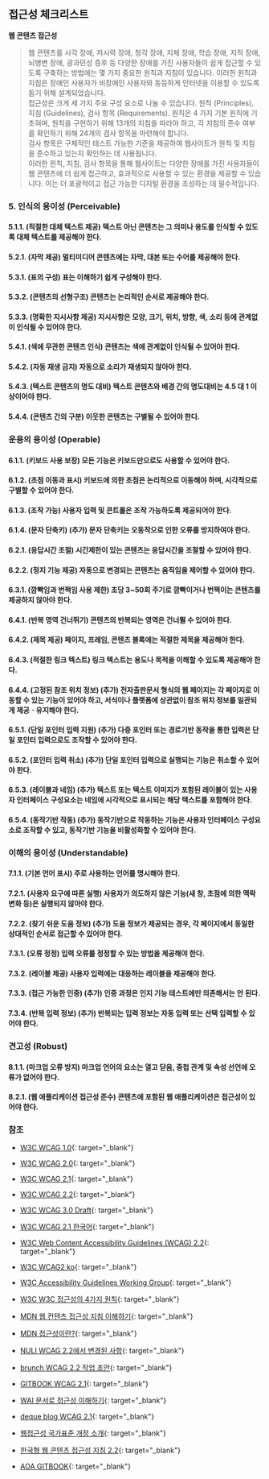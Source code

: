 ## 접근성 체크리스트

**웹 콘텐츠 접근성**
>웹 콘텐츠를 시각 장애, 저시력 장애, 청각 장애, 지체 장애, 학습 장애, 지적 장애, 뇌병변 장애, 광과민성 증후 등 다양한 장애를 가진 사용자들이 쉽게 접근할 수 있도록 구축하는 방법에는 몇 가지 중요한 원칙과 지침이 있습니다. 이러한 원칙과 지침은 장애인 사용자가 비장애인 사용자와 동등하게 인터넷을 이용할 수 있도록 돕기 위해 설계되었습니다.   
접근성은 크게 세 가지 주요 구성 요소로 나눌 수 있습니다. 원칙 (Principles), 지침 (Guidelines), 검사 항목 (Requirements). 원칙은 4 가지 기본 원칙에 기초혀며, 원칙을 구현하기 위해 13개의 지침을 따라야 하고, 각 지침의 준수 여부를 확인하기 위해 24개의 검사 항목을 마련해야 합니다.    
검사 항목은 구체적인 테스트 가능한 기준을 제공하여 웹사이트가 원칙 및 지침을 준수하고 있는지 확인하는 데 사용됩니다.   
이러한 원칙, 지침, 검사 항목을 통해 웹사이트는 다양한 장애를 가진 사용자들이 웹 콘텐츠에 더 쉽게 접근하고, 효과적으로 사용할 수 있는 환경을 제공할 수 있습니다. 이는 더 포괄적이고 접근 가능한 디지털 환경을 조성하는 데 필수적입니다.

### 5. 인식의 용이성 (Perceivable)

#### 5.1.1. (적절한 대체 텍스트 제공) 텍스트 아닌 콘텐츠는 그 의미나 용도를 인식할 수 있도록 대체 텍스트를 제공해야 한다.

#### 5.2.1. (자막 제공) 멀티미디어 콘텐츠에는 자막, 대본 또는 수어를 제공해야 한다.

#### 5.3.1. (표의 구성) 표는 이해하기 쉽게 구성해야 한다.

#### 5.3.2. (콘텐츠의 선형구조) 콘텐츠는 논리적인 순서로 제공해야 한다.

#### 5.3.3. (명확한 지시사항 제공) 지시사항은 모양, 크기, 위치, 방향, 색, 소리 등에 관계없이 인식될 수 있어야 한다.

#### 5.4.1. (색에 무관한 콘텐츠 인식) 콘텐츠는 색에 관계없이 인식될 수 있어야 한다.

#### 5.4.2. (자동 재생 금지) 자동으로 소리가 재생되지 않아야 한다.

#### 5.4.3. (텍스트 콘텐츠의 명도 대비) 텍스트 콘텐츠와 배경 간의 명도대비는 4.5 대 1 이상이어야 한다.

#### 5.4.4. (콘텐츠 간의 구분) 이웃한 콘텐츠는 구별될 수 있어야 한다.

### 운용의 용이성 (Operable)

#### 6.1.1. (키보드 사용 보장) 모든 기능은 키보드만으로도 사용할 수 있어야 한다.

#### 6.1.2. (초점 이동과 표시) 키보드에 의한 초점은 논리적으로 이동해야 하며, 시각적으로 구별할 수 있어야 한다.

#### 6.1.3. (조작 가능) 사용자 입력 및 콘트롤은 조작 가능하도록 제공되어야 한다.

#### 6.1.4. (문자 단축키) (추가) 문자 단축키는 오동작으로 인한 오류를 방지하여야 한다.

#### 6.2.1. (응답시간 조절) 시간제한이 있는 콘텐츠는 응답시간을 조절할 수 있어야 한다.

#### 6.2.2. (정지 기능 제공) 자동으로 변경되는 콘텐츠는 움직임을 제어할 수 있어야 한다.

#### 6.3.1. (깜빡임과 번쩍임 사용 제한) 초당 3~50회 주기로 깜빡이거나 번쩍이는 콘텐츠를 제공하지 않아야 한다.

#### 6.4.1. (반복 영역 건너뛰기) 콘텐츠의 반복되는 영역은 건너뛸 수 있어야 한다.

#### 6.4.2. (제목 제공) 페이지, 프레임, 콘텐츠 블록에는 적절한 제목을 제공해야 한다. 

#### 6.4.3. (적절한 링크 텍스트) 링크 텍스트는 용도나 목적을 이해할 수 있도록 제공해야 한다.

#### 6.4.4. (고정된 참조 위치 정보) (추가) 전자출판문서 형식의 웹 페이지는 각 페이지로 이동할 수 있는 기능이 있어야 하고, 서식이나 플랫폼에 상관없이 참조 위치 정보를 일관되게 제공ㆍ유지해야 한다.

#### 6.5.1. (단일 포인터 입력 지원) (추가) 다중 포인터 또는 경로기반 동작을 통한 입력은 단일 포인터 입력으로도 조작할 수 있어야 한다.

#### 6.5.2. (포인터 입력 취소) (추가) 단일 포인터 입력으로 실행되는 기능은 취소할 수 있어야 한다.

#### 6.5.3. (레이블과 네임) (추가) 텍스트 또는 텍스트 이미지가 포함된 레이블이 있는 사용자 인터페이스 구성요소는 네임에 시각적으로 표시되는 해당 텍스트를 포함해야 한다.

#### 6.5.4. (동작기반 작동) (추가) 동작기반으로 작동하는 기능은 사용자 인터페이스 구성요소로 조작할 수 있고, 동작기반 기능을 비활성화할 수 있어야 한다.

### 이해의 용이성 (Understandable)
#### 7.1.1. (기본 언어 표시) 주로 사용하는 언어를 명시해야 한다. 

#### 7.2.1. (사용자 요구에 따른 실행) 사용자가 의도하지 않은 기능(새 창, 초점에 의한 맥락 변화 등)은 실행되지 않아야 한다. 

#### 7.2.2. (찾기 쉬운 도움 정보) (추가) 도움 정보가 제공되는 경우, 각 페이지에서 동일한 상대적인 순서로 접근할 수 있어야 한다. 

#### 7.3.1. (오류 정정) 입력 오류를 정정할 수 있는 방법을 제공해야 한다. 

#### 7.3.2. (레이블 제공) 사용자 입력에는 대응하는 레이블을 제공해야 한다. 

#### 7.3.3. (접근 가능한 인증) (추가) 인증 과정은 인지 기능 테스트에만 의존해서는 안 된다. 

#### 7.3.4. (반복 입력 정보) (추가) 반복되는 입력 정보는 자동 입력 또는 선택 입력할 수 있어야 한다. 

### 견고성 (Robust)
#### 8.1.1. (마크업 오류 방지) 마크업 언어의 요소는 열고 닫음, 중첩 관계 및 속성 선언에 오류가 없어야 한다. 

#### 8.2.1. (웹 애플리케이션 접근성 준수) 콘텐츠에 포함된 웹 애플리케이션은 접근성이 있어야 한다. 




### 참조
- [W3C WCAG 1.0](https://www.w3.org/TR/WCAG10/){: target="_blank"}
- [W3C WCAG 2.0](https://www.w3.org/TR/WCAG20/){: target="_blank"}
- [W3C WCAG 2.1](https://www.w3.org/TR/WCAG21/){: target="_blank"}
- [W3C WCAG 2.2](https://www.w3.org/TR/WCAG22/){: target="_blank"}
- [W3C WCAG 3.0 Draft](https://www.w3.org/TR/2021/WD-wcag-3.0-20210121/){: target="_blank"}
- [W3C WCAG 2.1 한국어](http://www.kwacc.or.kr/WAI/wcag21/){: target="_blank"}
- [W3C Web Content Accessibility Guidelines (WCAG) 2.2](https://www.w3.org/TR/WCAG22/){: target="_blank"}
- [W3C WCAG2 ko](https://www.w3.org/WAI/standards-guidelines/ko#wcag2){: target="_blank"}
- [W3C Accessibility Guidelines Working Group](https://www.w3.org/WAI/GL/){: target="_blank"}
- [W3C W3C 접근성의 4가지 원칙](https://www.w3.org/TR/UNDERSTANDING-WCAG20/intro.html#introduction-fourprincs-head){: target="_blank"}
- [MDN 웹 컨텐츠 접근성 지침 이해하기](https://developer.mozilla.org/ko/docs/Web/Accessibility/Understanding_WCAG){: target="_blank"}
- [MDN 접근성이란?](https://developer.mozilla.org/ko/docs/Learn/Accessibility/What_is_accessibility#accessibility_guidelines_and_the_law){: target="_blank"}
- [NULI WCAG 2.2에서 변경된 사항](https://nuli.navercorp.com/community/article/1133181){: target="_blank"}
- [brunch WCAG 2.2 작업 초안](https://brunch.co.kr/@snclab/55){: target="_blank"}
- [GITBOOK WCAG 2.1](https://a11y.gitbook.io/wcag/international-standards){: target="_blank"}
- [WAI 문서로 접근성 이해하기](https://iyu88.github.io//a11y/2023/12/24/web-accessibility-1.html){: target="_blank"}
- [deque blog WCAG 2.1](https://www.deque.com/blog/wcag-2-1-what-is-next-for-accessibility-guidelines/){: target="_blank"}
- [웹접근성 국가표준 개정 소개](https://seculayerlab.tistory.com/m/48){: target="_blank"}

- [한국형 웹 콘텐츠 접근성 지침 2.2](https://www.samsungfashion.com/webacc.do){: target="_blank"}
- [AOA GITBOOK](https://aoa.gitbook.io/skymimo/undefined){: target="_blank"}





